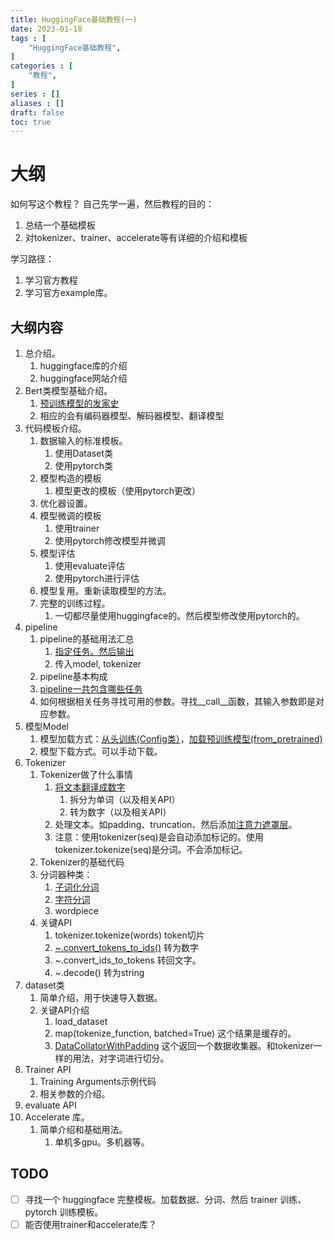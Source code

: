 ```yaml
---
title: HuggingFace基础教程(一)
date: 2023-01-18
tags : [
	"HuggingFace基础教程",
]
categories : [
	"教程",
]
series : []
aliases : []
draft: false
toc: true
---
```


# 大纲
如何写这个教程？
自己先学一遍，然后教程的目的：
1. 总结一个基础模板
2. 对tokenizer、trainer、accelerate等有详细的介绍和模板

学习路径：
1. 学习官方教程
2. 学习官方example库。

## 大纲内容
1. 总介绍。
	1. huggingface库的介绍
	2. huggingface网站介绍
2. Bert类模型基础介绍。
	1. [预训练模型的发家史](https://huggingface.co/course/zh-CN/chapter1/4?fw=pt)
	2. 相应的会有编码器模型、解码器模型、翻译模型
3. 代码模板介绍。
	1. 数据输入的标准模板。
		1. 使用Dataset类
		2. 使用pytorch类
	2. 模型构造的模板
		1. 模型更改的模板（使用pytorch更改）
	3. 优化器设置。
	4. 模型微调的模板
		1. 使用trainer
		2. 使用pytorch修改模型并微调
	5. 模型评估
		1. 使用evaluate评估
		2. 使用pytorch进行评估
	6. 模型复用。重新读取模型的方法。
	7. 完整的训练过程。
		1.  一切都尽量使用huggingface的。然后模型修改使用pytorch的。
4. pipeline
	1. pipeline的基础用法汇总
		1. [指定任务。然后输出](https://huggingface.co/course/zh-CN/chapter1/3?fw=pt#:~:text=%E4%BD%BF%E6%88%91%E4%BB%AC%E8%83%BD%E5%A4%9F-,%E9%80%9A%E8%BF%87%E7%9B%B4%E6%8E%A5%E8%BE%93%E5%85%A5%E4%BB%BB%E4%BD%95%E6%96%87%E6%9C%AC%E5%B9%B6%E8%8E%B7%E5%BE%97%E6%9C%80%E7%BB%88%E7%9A%84%E7%AD%94%E6%A1%88%EF%BC%9A,-Copied)
		2. 传入model, tokenizer
	2. pipeline基本构成
	3. [pipeline一共包含哪些任务](https://huggingface.co/docs/transformers/main_classes/pipelines#transformers.pipeline.task)
	4. 如何根据相关任务寻找可用的参数。寻找__call__函数，其输入参数即是对应参数。
5. 模型Model
	1. 模型加载方式：[从头训练(Config类）](https://huggingface.co/course/zh-CN/chapter2/3?fw=pt#:~:text=%E4%BB%8E%E9%BB%98%E8%AE%A4%E9%85%8D%E7%BD%AE%E5%88%9B%E5%BB%BA%E6%A8%A1%E5%9E%8B%E4%BC%9A%E4%BD%BF%E7%94%A8%E9%9A%8F%E6%9C%BA%E5%80%BC%E5%AF%B9%E5%85%B6%E8%BF%9B%E8%A1%8C%E5%88%9D%E5%A7%8B%E5%8C%96%EF%BC%9A)，[加载预训练模型(from_pretrained)](<https://huggingface.co/course/zh-CN/chapter2/3?fw=pt#:~:text=%E6%88%91%E4%BB%AC%E5%8F%AF%E4%BB%A5%E4%BD%BF%E7%94%A8-,from_pretrained(),-%E6%96%B9%E6%B3%95%EF%BC%9A>)
	2. 模型下载方式。可以手动下载。
6. Tokenizer
	1. Tokenizer做了什么事情
		1. [将文本翻译成数字](<https://huggingface.co/course/zh-CN/chapter2/4?fw=pt#:~:text=%E6%96%87%E6%9C%AC%E7%BF%BB%E8%AF%91%E6%88%90%E6%95%B0%E5%AD%97%E8%A2%AB%E7%A7%B0%E4%B8%BA%E7%BC%96%E7%A0%81(encoding).%E7%BC%96%E7%A0%81%E5%88%86%E4%B8%A4%E6%AD%A5%E5%AE%8C%E6%88%90>)
			1. 拆分为单词（以及相关API）
			2. 转为数字（以及相关API）
		2. 处理文本。如padding、truncation、然后添加[注意力遮罩层](https://huggingface.co/course/zh-CN/chapter2/5?fw=pt#:~:text=%E6%9D%A5%E5%AE%9E%E7%8E%B0%E7%9A%84%E3%80%82-,%E6%B3%A8%E6%84%8F%E5%8A%9B%E9%9D%A2%E5%85%B7,-Attention%20masks%E6%98%AF)。
		3. 注意：使用tokenizer(seq)是会自动添加标记的。使用tokenizer.tokenize(seq)是分词。不会添加标记。
	2. Tokenizer的基础代码
	3. 分词器种类：
		1. [子词化分词](<https://huggingface.co/course/zh-CN/chapter2/4?fw=pt#:~:text=subword%20tokenization)%E3%80%82-,%E5%AD%90%E8%AF%8D%E6%A0%87%E8%AE%B0%E5%8C%96,-%E5%AD%90%E8%AF%8D%E5%88%86%E8%AF%8D>)
		2. [字符分词](https://huggingface.co/course/zh-CN/chapter2/4?fw=pt#characterbased)
		3. wordpiece
	4. 关键API
		1. tokenizer.tokenize(words) token切片
		2. [~.convert_tokens_to_ids()](https://huggingface.co/course/zh-CN/chapter2/4?fw=pt#token-id) 转为数字
		3. ~.convert_ids_to_tokens 转回文字。
		4. ~.decode() 转为string
7. dataset类
	1. 简单介绍，用于快速导入数据。
	2. 关键API介绍
		1. load_dataset
		2. map(tokenize_function, batched=True) 这个结果是缓存的。
		3. [DataCollatorWithPadding](https://huggingface.co/course/zh-CN/chapter3/2?fw=pt#:~:text=transformer%E5%BA%93%E9%80%9A%E8%BF%87-,DataCollatorWithPadding,-%E4%B8%BA%E6%88%91%E4%BB%AC%E6%8F%90%E4%BE%9B) 这个返回一个数据收集器。和tokenizer一样的用法，对字词进行切分。
8. Trainer API
	1. Training Arguments示例代码
	2. 相关参数的介绍。
9. evaluate API
10. Accelerate 库。
	1. 简单介绍和基础用法。
		1. 单机多gpu。多机器等。


## TODO
- [ ] 寻找一个 huggingface 完整模板。加载数据、分词、然后 trainer 训练、pytorch 训练模板。
- [ ] 能否使用trainer和accelerate库？